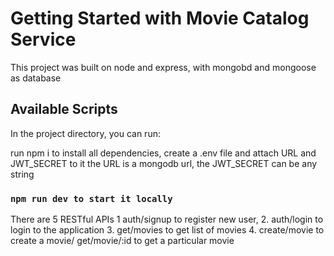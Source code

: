 # Getting Started with Movie Catalog Service
This project was built on node and express, with mongobd and mongoose as database

## Available Scripts

In the project directory, you can run:

run npm i to install all dependencies,
create a .env file and attach  URL  and JWT_SECRET to it
the URL is a mongodb url,
the JWT_SECRET can be any string
### `npm run dev to start it locally`

There are 5 RESTful APIs
1 auth/signup to register new user,
2. auth/login to login to the application
3. get/movies to get list of movies
4. create/movie to create a movie/
 get/movie/:id to get a particular movie